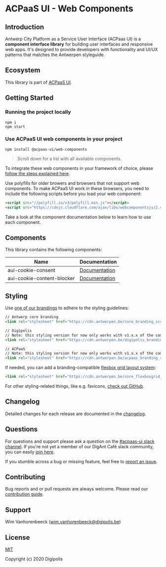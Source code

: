 # ACPaaS UI - Web Components

## Introduction

Antwerp City Platform as a Service User Interface (ACPaas UI) is a **component interface library** for building user interfaces and responsive web apps. It's designed to provide developers with functionality and UI/UX patterns that matches the Antwerpen styleguide.


## Ecosystem

This library is part of [ACPaaS UI](https://acpaas-ui.digipolis.be).


## Getting Started

### Running the project locally

```shell
npm i
npm start
```

### Use ACPaaS UI web components in your project

```shell
npm install @acpaas-ui/web-components
```

> Scroll down for a list with all available components.

To integrate these web components in your framework of choice, please [follow the steps explained here](https://stenciljs.com/docs/overview).

Use polyfills for older browers and browsers that not support web components. To make ACPaaS UI work in these browsers, you need to include the following scripts before you load your web component:

```html
<script src="//polyfill.io/v3/polyfill.min.js"></script>
<script src="https://cdnjs.cloudflare.com/ajax/libs/webcomponentsjs/2.4.4/webcomponents-bundle.js"></script>
```

Take a look at the component documentation below to learn how to use each component.


## Components

This library contains the following components:

| Name                          | Documentation                                                    |
| ----------------------------- | ---------------------------------------------------------------- |
| aui-cookie-consent            | [Documentation](./src/components/cookie-consent/readme.md)       |
| aui-cookie-content-blocker    | [Documentation](./src/components/content-blocker/readme.md)      |


## Styling

Use [one of our brandings](https://github.com/a-ui/) to adhere to the styling guidelines:

```html
// Antwerp core branding
<link rel="stylesheet" href="https://cdn.antwerpen.be/core_branding_scss/5.0.2/main.min.css">

// Digipolis
// Note: this styling version for now only works with v1.x.x of the component
<link rel="stylesheet" href="https://cdn.antwerpen.be/digipolis_branding_scss/4.1.1/main.min.css">

// ACPaaS
// Note: this styling version for now only works with v1.x.x of the component
<link rel="stylesheet" href="https://cdn.antwerpen.be/acpaas_branding_scss/4.1.1/main.min.css">
```

If needed, you can add a branding-compatible [flexbox grid layout system](https://github.com/a-ui/core_flexboxgrid_scss):

```html
<link rel="stylesheet" href="https://cdn.antwerpen.be/core_flexboxgrid_scss/2.0.0/flexboxgrid.min.css">
```

For other styling-related things, like e.g. favicons, [check out GitHub](https://github.com/a-ui/).


## Changelog

Detailed changes for each release are documented in the [changelog](./CHANGELOG.md).


## Questions

For questions and support please ask a question on the [#acpaas-ui slack channel](https://digantcafe.slack.com/messages/CDDLYJU65/). If you're not yet a member of our DigAnt Café slack community, you can easily [join here](https://digantcafe-slack.digipolis.be).

If you stumble across a bug or missing feature, feel free to [report an issue](https://github.com/digipolisantwerp/acpaas-ui_web-components/issues).


## Contributing

Bug reports and or pull requests are always welcome.
Please read our [contribution guide](CONTRIBUTING.md).

## Support

Wim Vanhorenbeeck (<wim.vanhorenbeeck@digipolis.be>)


## License

[MIT](./LICENSE.md)

Copyright (c) 2020 Digipolis
